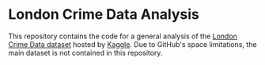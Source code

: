 # London Crime Data Analysis
This repository contains the code for a general analysis of the [London Crime Data dataset](https://www.kaggle.com/jboysen/london-crime)
hosted by [Kaggle](https://www.kaggle.com/). Due to GitHub's space limitations, the main dataset is not contained in this repository.
